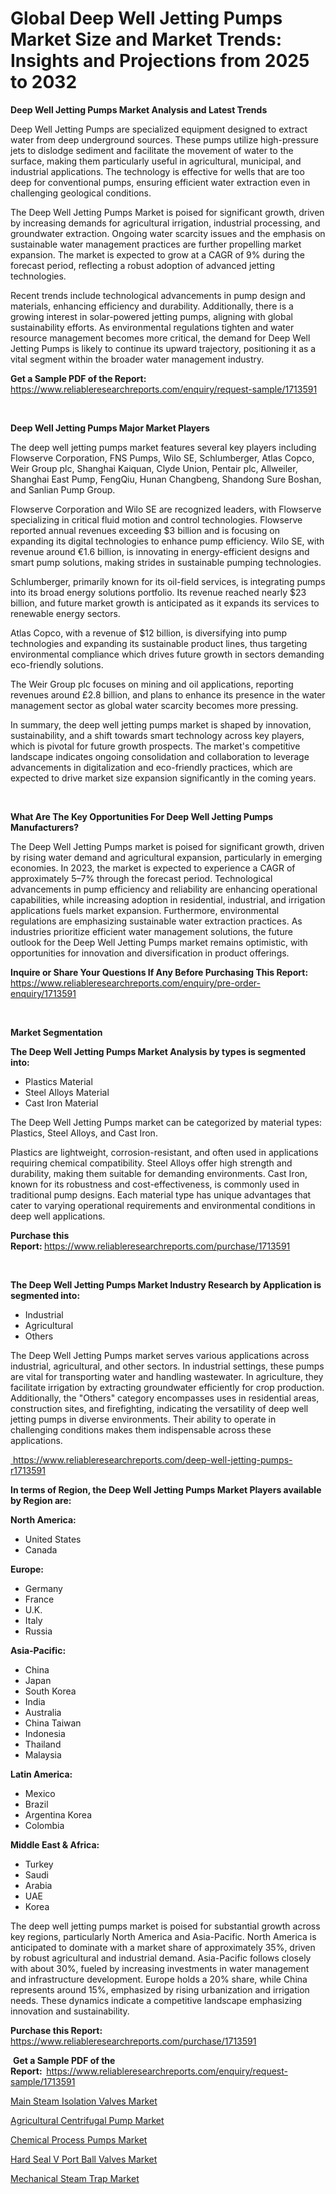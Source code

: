 <p><h1>Global Deep Well Jetting Pumps Market Size and Market Trends: Insights and Projections from 2025 to 2032</h1></p><p><strong>Deep Well Jetting Pumps Market Analysis and Latest Trends</strong></p>
<p><p>Deep Well Jetting Pumps are specialized equipment designed to extract water from deep underground sources. These pumps utilize high-pressure jets to dislodge sediment and facilitate the movement of water to the surface, making them particularly useful in agricultural, municipal, and industrial applications. The technology is effective for wells that are too deep for conventional pumps, ensuring efficient water extraction even in challenging geological conditions.</p><p>The Deep Well Jetting Pumps Market is poised for significant growth, driven by increasing demands for agricultural irrigation, industrial processing, and groundwater extraction. Ongoing water scarcity issues and the emphasis on sustainable water management practices are further propelling market expansion. The market is expected to grow at a CAGR of 9% during the forecast period, reflecting a robust adoption of advanced jetting technologies.</p><p>Recent trends include technological advancements in pump design and materials, enhancing efficiency and durability. Additionally, there is a growing interest in solar-powered jetting pumps, aligning with global sustainability efforts. As environmental regulations tighten and water resource management becomes more critical, the demand for Deep Well Jetting Pumps is likely to continue its upward trajectory, positioning it as a vital segment within the broader water management industry.</p></p>
<p><strong>Get a Sample PDF of the Report:&nbsp;</strong> <a href="https://www.reliableresearchreports.com/enquiry/request-sample/1713591?utm_campaign=41&utm_medium=2&utm_source=Github&utm_content=ia&utm_term=28032025&utm_id=deep-well-jetting-pumps">https://www.reliableresearchreports.com/enquiry/request-sample/1713591</a></p>
<p>&nbsp;</p>
<p><strong>Deep Well Jetting Pumps Major Market Players</strong></p>
<p><p>The deep well jetting pumps market features several key players including Flowserve Corporation, FNS Pumps, Wilo SE, Schlumberger, Atlas Copco, Weir Group plc, Shanghai Kaiquan, Clyde Union, Pentair plc, Allweiler, Shanghai East Pump, FengQiu, Hunan Changbeng, Shandong Sure Boshan, and Sanlian Pump Group. </p><p>Flowserve Corporation and Wilo SE are recognized leaders, with Flowserve specializing in critical fluid motion and control technologies. Flowserve reported annual revenues exceeding $3 billion and is focusing on expanding its digital technologies to enhance pump efficiency. Wilo SE, with revenue around €1.6 billion, is innovating in energy-efficient designs and smart pump solutions, making strides in sustainable pumping technologies.</p><p>Schlumberger, primarily known for its oil-field services, is integrating pumps into its broad energy solutions portfolio. Its revenue reached nearly $23 billion, and future market growth is anticipated as it expands its services to renewable energy sectors. </p><p>Atlas Copco, with a revenue of $12 billion, is diversifying into pump technologies and expanding its sustainable product lines, thus targeting environmental compliance which drives future growth in sectors demanding eco-friendly solutions.</p><p>The Weir Group plc focuses on mining and oil applications, reporting revenues around £2.8 billion, and plans to enhance its presence in the water management sector as global water scarcity becomes more pressing.</p><p>In summary, the deep well jetting pumps market is shaped by innovation, sustainability, and a shift towards smart technology across key players, which is pivotal for future growth prospects. The market's competitive landscape indicates ongoing consolidation and collaboration to leverage advancements in digitalization and eco-friendly practices, which are expected to drive market size expansion significantly in the coming years.</p></p>
<p>&nbsp;</p>
<p><strong>What Are The Key Opportunities For Deep Well Jetting Pumps Manufacturers?</strong></p>
<p><p>The Deep Well Jetting Pumps market is poised for significant growth, driven by rising water demand and agricultural expansion, particularly in emerging economies. In 2023, the market is expected to experience a CAGR of approximately 5–7% through the forecast period. Technological advancements in pump efficiency and reliability are enhancing operational capabilities, while increasing adoption in residential, industrial, and irrigation applications fuels market expansion. Furthermore, environmental regulations are emphasizing sustainable water extraction practices. As industries prioritize efficient water management solutions, the future outlook for the Deep Well Jetting Pumps market remains optimistic, with opportunities for innovation and diversification in product offerings.</p></p>
<p><strong>Inquire or Share Your Questions If Any Before Purchasing This Report:</strong> <a href="https://www.reliableresearchreports.com/enquiry/pre-order-enquiry/1713591?utm_campaign=41&utm_medium=2&utm_source=Github&utm_content=ia&utm_term=28032025&utm_id=deep-well-jetting-pumps">https://www.reliableresearchreports.com/enquiry/pre-order-enquiry/1713591</a></p>
<p>&nbsp;</p>
<p><strong>Market Segmentation</strong></p>
<p><strong>The Deep Well Jetting Pumps Market Analysis by types is segmented into:</strong></p>
<p><ul><li>Plastics Material</li><li>Steel Alloys Material</li><li>Cast Iron Material</li></ul></p>
<p><p>The Deep Well Jetting Pumps market can be categorized by material types: Plastics, Steel Alloys, and Cast Iron. </p><p>Plastics are lightweight, corrosion-resistant, and often used in applications requiring chemical compatibility. Steel Alloys offer high strength and durability, making them suitable for demanding environments. Cast Iron, known for its robustness and cost-effectiveness, is commonly used in traditional pump designs. Each material type has unique advantages that cater to varying operational requirements and environmental conditions in deep well applications.</p></p>
<p><strong>Purchase this Report:&nbsp;</strong><a href="https://www.reliableresearchreports.com/purchase/1713591?utm_campaign=41&utm_medium=2&utm_source=Github&utm_content=ia&utm_term=28032025&utm_id=deep-well-jetting-pumps">https://www.reliableresearchreports.com/purchase/1713591</a></p>
<p>&nbsp;</p>
<p><strong>The Deep Well Jetting Pumps Market Industry Research by Application is segmented into:</strong></p>
<p><ul><li>Industrial</li><li>Agricultural</li><li>Others</li></ul></p>
<p><p>The Deep Well Jetting Pumps market serves various applications across industrial, agricultural, and other sectors. In industrial settings, these pumps are vital for transporting water and handling wastewater. In agriculture, they facilitate irrigation by extracting groundwater efficiently for crop production. Additionally, the "Others" category encompasses uses in residential areas, construction sites, and firefighting, indicating the versatility of deep well jetting pumps in diverse environments. Their ability to operate in challenging conditions makes them indispensable across these applications.</p></p>
<p><a href="https://www.reliableresearchreports.com/deep-well-jetting-pumps-r1713591?utm_campaign=41&utm_medium=2&utm_source=Github&utm_content=ia&utm_term=28032025&utm_id=deep-well-jetting-pumps">&nbsp;https://www.reliableresearchreports.com/deep-well-jetting-pumps-r1713591</a></p>
<p><strong>In terms of Region, the Deep Well Jetting Pumps Market Players available by Region are:</strong></p>
<p>
    <p> <strong> North America: </strong>
        <ul>
            <li>United States</li>
            <li>Canada</li>
        </ul>
        </p> 
    <p> <strong> Europe: </strong>
        <ul>
            <li>Germany</li>
            <li>France</li>
            <li>U.K.</li>
            <li>Italy</li>
            <li>Russia</li>
        </ul>
        </p> 
    <p> <strong> Asia-Pacific: </strong>
        <ul>
            <li>China</li>
            <li>Japan</li>
            <li>South Korea</li>
            <li>India</li>
            <li>Australia</li>
            <li>China Taiwan</li>
            <li>Indonesia</li>
            <li>Thailand</li>
            <li>Malaysia</li>
        </ul>
        </p> 
    <p> <strong> Latin America: </strong>
        <ul>
            <li>Mexico</li>
            <li>Brazil</li>
            <li>Argentina Korea</li>
            <li>Colombia</li>
        </ul>
        </p> 
    <p> <strong> Middle East & Africa: </strong>
        <ul>
            <li>Turkey</li>
            <li>Saudi</li>
            <li>Arabia</li>
            <li>UAE</li>
            <li>Korea</li>
        </ul>
    </p>
    </p>
<p><p>The deep well jetting pumps market is poised for substantial growth across key regions, particularly North America and Asia-Pacific. North America is anticipated to dominate with a market share of approximately 35%, driven by robust agricultural and industrial demand. Asia-Pacific follows closely with about 30%, fueled by increasing investments in water management and infrastructure development. Europe holds a 20% share, while China represents around 15%, emphasized by rising urbanization and irrigation needs. These dynamics indicate a competitive landscape emphasizing innovation and sustainability.</p></p>
<p><strong>Purchase this Report: </strong><a href="https://www.reliableresearchreports.com/purchase/1713591?utm_campaign=41&utm_medium=2&utm_source=Github&utm_content=ia&utm_term=28032025&utm_id=deep-well-jetting-pumps">https://www.reliableresearchreports.com/purchase/1713591</a></p>
<p>&nbsp;<strong>Get a Sample PDF of the Report:&nbsp;&nbsp;</strong><a href="https://www.reliableresearchreports.com/enquiry/request-sample/1713591?utm_campaign=41&utm_medium=2&utm_source=Github&utm_content=ia&utm_term=28032025&utm_id=deep-well-jetting-pumps">https://www.reliableresearchreports.com/enquiry/request-sample/1713591</a></p>
<p><strong></strong></p>
<p><p><a href="https://github.com/frodanlert/Market-Research-Report-List-1/blob/main/main-steam-isolation-valves-market.md?utm_campaign=41&utm_medium=2&utm_source=Github&utm_content=ia&utm_term=28032025&utm_id=deep-well-jetting-pumps">Main Steam Isolation Valves Market</a></p><p><a href="https://github.com/iperitvik8/Market-Research-Report-List-1/blob/main/agricultural-centrifugal-pump-market.md?utm_campaign=41&utm_medium=2&utm_source=Github&utm_content=ia&utm_term=28032025&utm_id=deep-well-jetting-pumps">Agricultural Centrifugal Pump Market</a></p><p><a href="https://github.com/kadutjoelly83/Market-Research-Report-List-1/blob/main/chemical-process-pumps-market.md?utm_campaign=41&utm_medium=2&utm_source=Github&utm_content=ia&utm_term=28032025&utm_id=deep-well-jetting-pumps">Chemical Process Pumps Market</a></p><p><a href="https://github.com/ilanarohalgh/Market-Research-Report-List-1/blob/main/hard-seal-v-port-ball-valves-market.md?utm_campaign=41&utm_medium=2&utm_source=Github&utm_content=ia&utm_term=28032025&utm_id=deep-well-jetting-pumps">Hard Seal V Port Ball Valves Market</a></p><p><a href="https://github.com/snaikraso/Market-Research-Report-List-1/blob/main/mechanical-steam-trap-market.md?utm_campaign=41&utm_medium=2&utm_source=Github&utm_content=ia&utm_term=28032025&utm_id=deep-well-jetting-pumps">Mechanical Steam Trap Market</a></p></p>